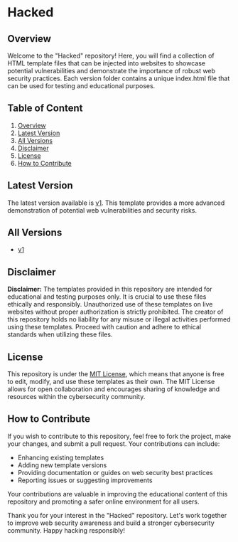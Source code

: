 # Hacked
## Overview
Welcome to the "Hacked" repository!
Here, you will find a collection of HTML template files that can be injected into websites to showcase potential vulnerabilities and demonstrate the importance of robust web security practices.
Each version folder contains a unique index.html file that can be used for testing and educational purposes.

## Table of Content
1. [Overview](#overview)
2. [Latest Version](#latest-version)
3. [All Versions](#all-versions)
4. [Disclaimer](#disclaimer)
5. [License](#license)
6. [How to Contribute](#how-to-contribute)

## Latest Version
The latest version available is [v1](v1).
This template provides a more advanced demonstration of potential web vulnerabilities and security risks.

## All Versions
- [v1](v1)

## Disclaimer
**Disclaimer:**
The templates provided in this repository are intended for educational and testing purposes only.
It is crucial to use these files ethically and responsibly.
Unauthorized use of these templates on live websites without proper authorization is strictly prohibited.
The creator of this repository holds no liability for any misuse or illegal activities performed using these templates.
Proceed with caution and adhere to ethical standards when utilizing these files.

## License
This repository is under the [MIT License](#LICENSE), which means that anyone is free to edit, modify, and use these templates as their own.
The MIT License allows for open collaboration and encourages sharing of knowledge and resources within the cybersecurity community.

## How to Contribute
If you wish to contribute to this repository, feel free to fork the project, make your changes, and submit a pull request.
Your contributions can include:
- Enhancing existing templates
- Adding new template versions
- Providing documentation or guides on web security best practices
- Reporting issues or suggesting improvements

Your contributions are valuable in improving the educational content of this repository and promoting a safer online environment for all users.

Thank you for your interest in the "Hacked" repository.
Let's work together to improve web security awareness and build a stronger cybersecurity community.
Happy hacking responsibly!
